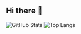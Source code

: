 ## Hi there 👋

![GitHub Stats](https://github-readme-stats.vercel.app/api?username=derro75&show_icons=true&theme=tokyonight)
![Top Langs](https://github-readme-stats.vercel.app/api/top-langs/?username=derro75&layout=compact&theme=tokyonight)
<!--
![GitHub Activity Graph](https://github-readme-activity-graph.vercel.app/graph?username=derro75&theme=react-dark)

<!--
**derro75/derro75** is a ✨ _special_ ✨ repository because its `README.md` (this file) appears on your GitHub profile.

Here are some ideas to get you started:

- 🔭 I’m currently working on ...
- 🌱 I’m currently learning ...
- 👯 I’m looking to collaborate on ...
- 🤔 I’m looking for help with ...
- 💬 Ask me about ...
- 📫 How to reach me: ...
- 😄 Pronouns: ...
- ⚡ Fun fact: ...
-->
